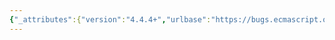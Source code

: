 ```yaml
---
{"_attributes":{"version":"4.4.4+","urlbase":"https://bugs.ecmascript.org/","maintainer":"dherman@mozilla.com"},"bug":{"bug_id":5,"creation_ts":"2011-02-08 11:05:00 -0800","short_desc":"Hitting \"Start\" button after test run is complete should auto-reset","delta_ts":"2011-09-25 21:17:37 -0700","product":"Test262","component":"Test262 website","version":"unspecified","rep_platform":"All","op_sys":"All","bug_status":"RESOLVED","resolution":"FIXED","priority":"High","bug_severity":"normal","everconfirmed":true,"reporter":{"uid":"dfugate","name":"Dave Fugate"},"assigned_to":{"uid":"dfugate","name":"Dave Fugate"},"long_desc":[{"commentid":9,"comment_count":0,"who":{"uid":"dfugate","name":"Dave Fugate"},"bug_when":"2011-02-08 11:05:32 -0800","thetext":"<ReportedBy>AlexChi</ReportedBy>\n\n1.  Navigate to http://test262.ecmascript.org\n2.  Click the \"Run\" tab\n3.  Wait for all test cases to finish running...\n4.  Click the \"Start\" button\n\nAt this point, nothing seems to happen until the \"Reset\" button is hit and the \"Pause\" button must be used to start a new test run.\n\nExpected behavior is that \"Start\" after a successful run should begin a new test run."},{"commentid":122,"comment_count":1,"who":{"uid":"dfugate","name":"Dave Fugate"},"bug_when":"2011-03-07 13:38:45 -0800","thetext":"Guessing this will take at most 2.5 hours to fix, test, and submit to the live server."},{"commentid":459,"comment_count":2,"who":{"uid":"dfugate","name":"Dave Fugate"},"bug_when":"2011-09-23 15:12:04 -0700","thetext":"Fixed (hide the 'Start' button after tests have finished running).  Just need to re-gen the live website before closing this."},{"commentid":483,"comment_count":3,"who":{"uid":"dfugate","name":"Dave Fugate"},"bug_when":"2011-09-25 21:17:37 -0700"}]}}
---
```

